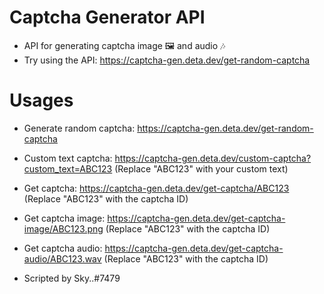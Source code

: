 # Captcha Generator API
- API for generating captcha image 🖼️ and audio 🎶 
- Try using the API: https://captcha-gen.deta.dev/get-random-captcha

# Usages

- Generate random captcha:  https://captcha-gen.deta.dev/get-random-captcha
- Custom text captcha: https://captcha-gen.deta.dev/custom-captcha?custom_text=ABC123 (Replace "ABC123" with your custom text)
- Get captcha: https://captcha-gen.deta.dev/get-captcha/ABC123 (Replace "ABC123" with the captcha ID)
- Get captcha image: https://captcha-gen.deta.dev/get-captcha-image/ABC123.png (Replace "ABC123" with the captcha ID)
- Get captcha audio: https://captcha-gen.deta.dev/get-captcha-audio/ABC123.wav (Replace "ABC123" with the captcha ID)

- Scripted by Sky..#7479
